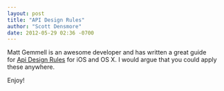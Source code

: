 ```yaml
---
layout: post
title: "API Design Rules"
author: "Scott Densmore"
date: 2012-05-29 02:36 -0700
---
```


Matt Gemmell is an awesome developer and has written a great guide for [Api Design Rules](http://mattgemmell.com/2012/05/24/api-design/) for iOS and OS X. I would argue that you could apply these anywhere.

Enjoy!

